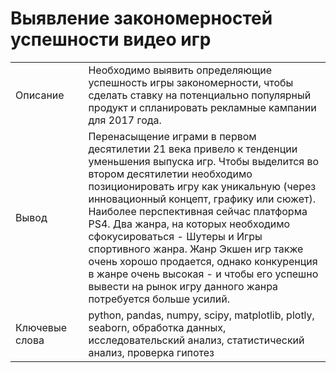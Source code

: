 # Выявление закономерностей успешности видео игр

|     |   |     |
| --- | --- | --- |
| Описание |   | Необходимо выявить определяющие успешность игры закономерности, чтобы сделать ставку на потенциально популярный продукт и спланировать рекламные кампании для 2017 года. |
| Вывод |   |  Перенасыщение играми в первом десятилетии 21 века привело к тенденции уменьшения выпуска игр. Чтобы выделится во втором десятилетии  необходимо позиционировать игру как уникальную (через инновационный концепт, графику или сюжет). Наиболее перспективная сейчас платформа PS4. Два жанра, на которых необходимо сфокусироваться - Шутеры и Игры спортивного жанра. Жанр Экшен игр также очень хорошо продается, однако конкуренция в жанре очень высокая - и чтобы его успешно вывести на рынок игру данного жанра потребуется больше усилий.
| Ключевые слова |   | python, pandas, numpy, scipy, matplotlib, plotly, seaborn, обработка данных, исследовательский анализ, статистический анализ, проверка гипотез |
